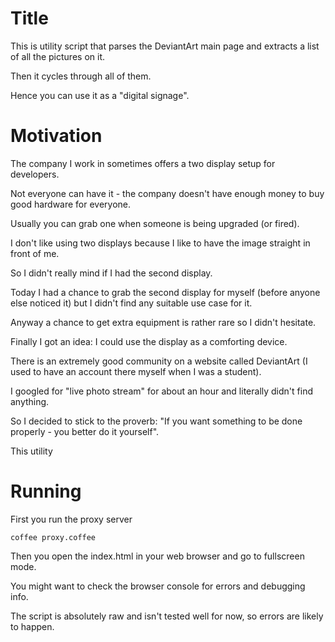 Title
=====

This is utility script that parses the DeviantArt main page and extracts a list of all the pictures on it.

Then it cycles through all of them.

Hence you can use it as a "digital signage".

Motivation
==========

The company I work in sometimes offers a two display setup for developers.

Not everyone can have it - the company doesn't have enough money to buy good hardware for everyone.

Usually you can grab one when someone is being upgraded (or fired).

I don't like using two displays because I like to have the image straight in front of me.

So I didn't really mind if I had the second display.

Today I had a chance to grab the second display for myself (before anyone else noticed it) but I didn't find any suitable use case for it.

Anyway a chance to get extra equipment is rather rare so I didn't hesitate.

Finally I got an idea: I could use the display as a comforting device.

There is an extremely good community on a website called DeviantArt (I used to have an account there myself when I was a student).

I googled for "live photo stream" for about an hour and literally didn't find anything.

So I decided to stick to the proverb: "If you want something to be done properly - you better do it yourself".

This utility 

Running
=======

First you run the proxy server

```
coffee proxy.coffee
```

Then you open the index.html in your web browser and go to fullscreen mode.

You might want to check the browser console for errors and debugging info.

The script is absolutely raw and isn't tested well for now, so errors are likely to happen.
